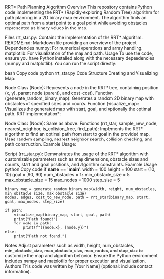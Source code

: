 RRT* Path Planning Algorithm
Overview
This repository contains Python code implementing the RRT* (Rapidly-exploring Random Tree) algorithm for path planning in a 2D binary map environment. The algorithm finds an optimal path from a start point to a goal point while avoiding obstacles represented as binary values in the map.

Files
rrt_star.py: Contains the implementation of the RRT* algorithm.
README.md: Markdown file providing an overview of the project.
Dependencies
numpy: For numerical operations and array handling.
matplotlib: For visualization of the map and path.
Usage
To use the code, ensure you have Python installed along with the necessary dependencies (numpy and matplotlib). You can run the script directly:

bash
Copy code
python rrt_star.py
Code Structure
Creating and Visualizing Map:

Node Class (Node): Represents a node in the RRT* tree, containing position (x, y), parent node (parent), and cost (cost).
Function (generate_random_binary_map): Generates a random 2D binary map with obstacles of specified sizes and counts.
Function (visualize_map): Visualizes the generated map with start, goal, and optionally the optimal path.
RRT Implementation*:

Node Class (Node): Same as above.
Functions (rrt_star, sample_new_node, nearest_neighbor, is_collision_free, find_path): Implements the RRT* algorithm to find an optimal path from start to goal in the provided map. Uses random sampling, nearest neighbor search, collision checking, and path construction.
Example Usage:

Script (rrt_star.py): Demonstrates the usage of the RRT* algorithm with customizable parameters such as map dimensions, obstacle sizes and counts, start and goal positions, and algorithm constraints.
Example Usage
python
Copy code
if __name__ == '__main__':
    width = 100
    height = 100
    start = (10, 10)
    goal = (90, 90)
    num_obstacles = 15
    min_obstacle_size = 5
    max_obstacle_size = 15
    max_nodes = 1000
    step_size = 5

    binary_map = generate_random_binary_map(width, height, num_obstacles, min_obstacle_size, max_obstacle_size)
    nodes, edges, cost_to_new_node, path = rrt_star(binary_map, start, goal, max_nodes, step_size)

    if path:
        visualize_map(binary_map, start, goal, path)
        print("Path found!")
        for node in path:
            print(f"({node.x}, {node.y})")
    else:
        print("Path not found.")
Notes
Adjust parameters such as width, height, num_obstacles, min_obstacle_size, max_obstacle_size, max_nodes, and step_size to customize the map and algorithm behavior.
Ensure the Python environment includes numpy and matplotlib for proper execution and visualization.
Authors
This code was written by [Your Name] (optional: include contact information).
